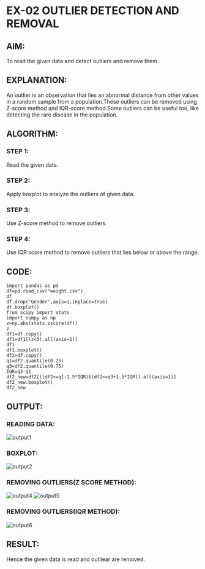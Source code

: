 # EX-02 OUTLIER DETECTION AND REMOVAL
## AIM:
To read the given data and detect outliers and remove them.

## EXPLANATION:
An outlier is an observation that lies an abnormal distance from other values in a random sample from a population.These outliers can be removed using Z-score method and IQR-score method.Some outliers can be useful too, like detecting the rare disease in the population.

## ALGORITHM:
### STEP 1:
Read the given data.

### STEP 2:
Apply boxplot to analyze the outliers of given data.

### STEP 3:
Use Z-score method to remove outliers.

### STEP 4:
Use IQR score method to remove outliers that lies below or above the range.

## CODE:
```
import pandas as pd
df=pd.read_csv("weight.csv")
df
df.drop("Gender",axis=1,inplace=True)
df.boxplot()
from scipy import stats
import numpy as np
z=np.abs(stats.zscore(df))
z
df1=df.copy()
df1=df1[(z<3).all(axis=1)]
df1
df1.boxplot()
df2=df.copy()
q1=df2.quantile(0.25)
q3=df2.quantile(0.75)
IQR=q3-q1
df2_new=df2[((df2>=q1-1.5*IQR)&(df2<=q3+1.5*IQR)).all(axis=1)]
df2_new.boxplot()
df2_new
```
## OUTPUT:
### READING DATA:
![output1](https://user-images.githubusercontent.com/94168395/167643428-87bc25f3-f269-4734-bcea-5e1ebdd08213.png)
### BOXPLOT:
![output2](https://user-images.githubusercontent.com/94168395/167643588-754900e4-a0a2-4b63-8b29-81aef4705f3b.png)
### REMOVING OUTLIERS(Z SCORE METHOD):
![output4](https://user-images.githubusercontent.com/94168395/167643949-a0565f41-c7f3-4cd0-b96b-9c45043e5d78.png)
![output5](https://user-images.githubusercontent.com/94168395/167643983-1c0f6f29-4fe2-4842-9814-1212dfe2ae36.png)
### REMOVING OUTLIERS(IQR METHOD):
![output6](https://user-images.githubusercontent.com/94168395/167644799-3a0e1615-f9c4-4f86-adc4-deb0a15c2ae1.png)
## RESULT:
Hence the given data is read and outliear are removed.




